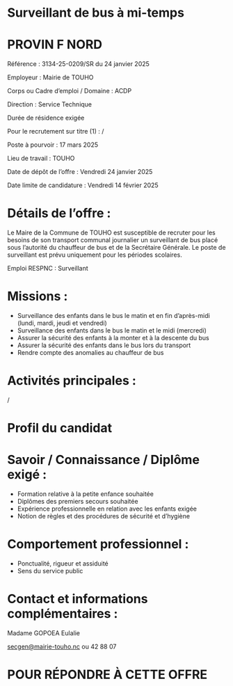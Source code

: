 # Surveillant de bus à mi-temps

# PROVIN F NORD

Référence : 3134-25-0209/SR du 24 janvier 2025

Employeur : Mairie de TOUHO

Corps ou Cadre d’emploi / Domaine : ACDP

Direction : Service Technique

Durée de résidence exigée

Pour le recrutement sur titre (1) : /

Poste à pourvoir : 17 mars 2025

Lieu de travail : TOUHO

Date de dépôt de l’offre : Vendredi 24 janvier 2025

Date limite de candidature : Vendredi 14 février 2025

# Détails de l’offre :

Le Maire de la Commune de TOUHO est susceptible de recruter pour les besoins de son transport communal journalier un surveillant de bus placé sous l’autorité du chauffeur de bus et de la Secrétaire Générale. Le poste de surveillant est prévu uniquement pour les périodes scolaires.

Emploi RESPNC : Surveillant

# Missions :

- Surveillance des enfants dans le bus le matin et en fin d’après-midi (lundi, mardi, jeudi et vendredi)
- Surveillance des enfants dans le bus le matin et le midi (mercredi)
- Assurer la sécurité des enfants à la monter et à la descente du bus
- Assurer la sécurité des enfants dans le bus lors du transport
- Rendre compte des anomalies au chauffeur de bus

# Activités principales :

/

# Profil du candidat

# Savoir / Connaissance / Diplôme exigé :

- Formation relative à la petite enfance souhaitée
- Diplômes des premiers secours souhaitée
- Expérience professionnelle en relation avec les enfants exigée
- Notion de règles et des procédures de sécurité et d’hygiène

# Comportement professionnel :

- Ponctualité, rigueur et assiduité
- Sens du service public

# Contact et informations complémentaires :

Madame GOPOEA Eulalie

secgen@mairie-touho.nc ou 42 88 07

# POUR RÉPONDRE À CETTE OFFRE
